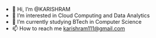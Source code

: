 - 👋 Hi, I’m @KARISHRAM
- 👀 I’m interested in Cloud Computing and Data Analytics
- 🌱 I’m currently studying  BTech in Computer Science
- 📫 How to reach me karishram111@gmail.com

<!---
KARISHRAM/KARISHRAM is a ✨ special ✨ repository because its `README.md` (this file) appears on your GitHub profile.
You can click the Preview link to take a look at your changes.
--->
